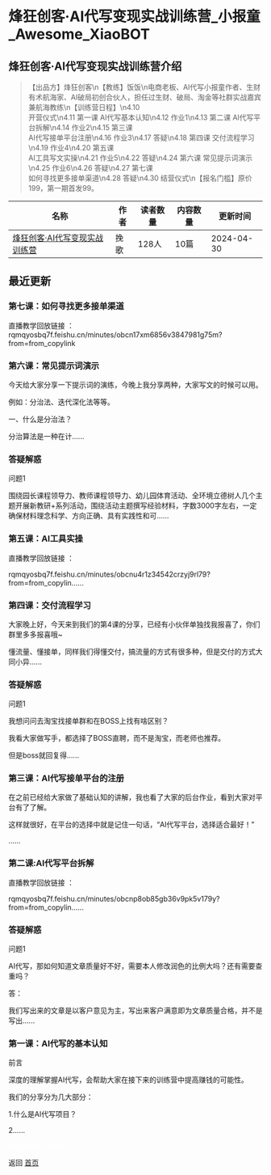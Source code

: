 # 烽狂创客·AI代写变现实战训练营_小报童_Awesome_XiaoBOT

## 烽狂创客·AI代写变现实战训练营介绍
> 【出品方】烽狂创客\n【教练】饭饭\n电商老板、AI代写小报童作者、生财有术航海家、AI破局初创合伙人，担任过生财、破局、淘金等社群实战嘉宾兼航海教练\n【训练营日程】\n4.10  
开营仪式\n4.11 第一课 AI代写基本认知\n4.12 作业1\n4.13 第二课 AI代写平台拆解\n4.14 作业2\n4.15 第三课  
AI代写接单平台注册\n4.16 作业3\n4.17 答疑\n4.18 第四课 交付流程学习\n4.19 作业4\n4.20 第五课  
AI工具写文实操\n4.21 作业5\n4.22 答疑\n4.24 第六课 常见提示词演示\n4.25 作业6\n4.26 答疑\n4.27 第七课  
如何寻找更多接单渠道\n4.28 答疑\n4.30 结营仪式\n【报名门槛】原价199，第一期首发99。  
  


|名称|作者|读者数量|内容数量|更新时间|
|---|---|---|---|---|
|[烽狂创客·AI代写变现实战训练营](https://xiaobot.net/p/AIdaixie?refer=0b133df9-27dc-423b-8101-639049001c13)|挽歌|128人|10篇|2024-04-30|

## 最近更新
### 第七课：如何寻找更多接单渠道

直播教学回放链接
：rqmqyosbq7f.feishu.cn/minutes/obcn17xm6856v3847981g75m?from=from_copylink

### 第六课：常见提示词演示

今天给大家分享一下提示词的演练，今晚上我分享两种，大家写文的时候可以用。

例如：分治法、迭代深化法等等。

一、什么是分治法？

分治算法是一种在计......

### 答疑解惑

问题1

围绕园长课程领导力、教师课程领导力、幼儿园体育活动、全环境立德树人几个主题开展新教研+系列活动，围绕活动主题撰写经验材料，字数3000字左右，一定确保材料理念科学、方向正确、具有实践性和可......

### 第五课：AI工具实操

直播教学回放链接 ：

rqmqyosbq7f.feishu.cn/minutes/obcnu4r1z34542crzyj9rl79?from=from_copylin......

### 第四课：交付流程学习

大家晚上好，今天来到我们的第4课的分享，已经有小伙伴单独找我报喜了，你们群里多多报喜哦~

懂流量、懂接单，同样我们得懂交付，搞流量的方式有很多种，但是交付的方式大同小异......

### 答疑解惑

问题1

我想问问去淘宝找接单群和在BOSS上找有啥区别？

我看大家做写手，都选择了BOSS直聘，而不是淘宝，而老师也推荐。

但是boss就回复得......

### 第三课：AI代写接单平台的注册

在之前已经给大家做了基础认知的讲解，我也看了大家的后台作业，看到大家对平台有了了解。

这样就很好，在平台的选择中就是记住一句话，“AI代写平台，选择适合最好！”

......

### 第二课:AI代写平台拆解

直播教学回放链接 ：

rqmqyosbq7f.feishu.cn/minutes/obcnp8ob85gb36v9pk5v179y?from=from_copylin......

### 答疑解惑

问题1

AI代写，那如何知道文章质量好不好，需要本人修改润色的比例大吗？还有需要查重吗？

答：

我们写出来的文章是以客户意见为主，写出来客户满意即为文章质量合格，并不是写出......

### 第一课：AI代写的基本认知

前言

深度的理解掌握AI代写，会帮助大家在接下来的训练营中提高赚钱的可能性。

我们的分享分为几大部分：

1.什么是AI代写项目？

2......


<a href="https://github.com/Reno9527/awesome-xiaobot" style="color: white; text-decoration: none;">awesome-xiaobot</a>

返回 [首页](../README.md)
